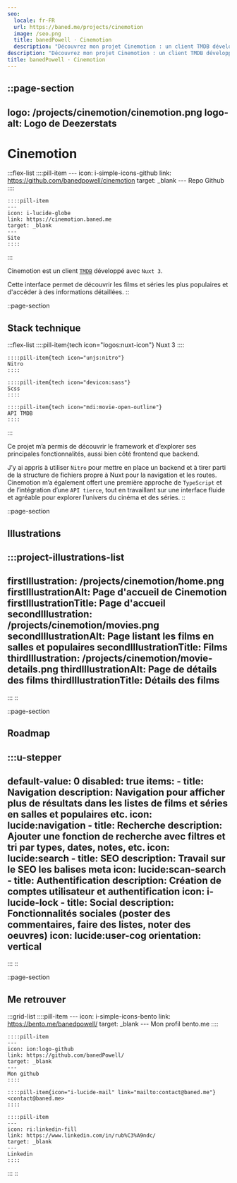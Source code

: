 ```yaml
---
seo:
  locale: fr-FR
  url: https://baned.me/projects/cinemotion
  image: /seo.png
  title: banedPowell ⋅ Cinemotion
  description: "Découvrez mon projet Cinemotion : un client TMDB développé avec Nuxt 3."
description: "Découvrez mon projet Cinemotion : un client TMDB développé avec Nuxt 3."
title: banedPowell ⋅ Cinemotion
---
```


::page-section
---
logo: /projects/cinemotion/cinemotion.png
logo-alt: Logo de Deezerstats
---
# Cinemotion

  :::flex-list
    ::::pill-item
    ---
    icon: i-simple-icons-github
    link: https://github.com/banedpowell/cinemotion
    target: _blank
    ---
    Repo Github
    ::::
  
    ::::pill-item
    ---
    icon: i-lucide-globe
    link: https://cinemotion.baned.me
    target: _blank
    ---
    Site
    ::::
  :::

Cinemotion est un client [`TMDB`](https://www.themoviedb.org/) développé avec `Nuxt 3`.

Cette interface permet de découvrir les films et séries les plus populaires et d'accéder à des informations détaillées.
::

::page-section
## Stack technique

  :::flex-list
    ::::pill-item{tech icon="logos:nuxt-icon"}
    Nuxt 3
    ::::
  
    ::::pill-item{tech icon="unjs:nitro"}
    Nitro
    ::::
  
    ::::pill-item{tech icon="devicon:sass"}
    Scss
    ::::
  
    ::::pill-item{tech icon="mdi:movie-open-outline"}
    API TMDB
    ::::
  :::

Ce projet m’a permis de découvrir le framework et d’explorer ses principales fonctionnalités, aussi bien côté frontend que backend.

J’y ai appris à utiliser `Nitro` pour mettre en place un backend et à tirer parti de la structure de fichiers propre à Nuxt pour la navigation et les routes. Cinemotion m’a également offert une première approche de `TypeScript` et de l’intégration d’une `API tierce`, tout en travaillant sur une interface fluide et agréable pour explorer l’univers du cinéma et des séries.
::

::page-section
## Illustrations

  :::project-illustrations-list
  ---
  firstIllustration: /projects/cinemotion/home.png
  firstIllustrationAlt: Page d'accueil de Cinemotion
  firstIllustrationTitle: Page d'accueil
  secondIllustration: /projects/cinemotion/movies.png
  secondIllustrationAlt: Page listant les films en salles et populaires
  secondIllustrationTitle: Films
  thirdIllustration: /projects/cinemotion/movie-details.png
  thirdIllustrationAlt: Page de détails des films
  thirdIllustrationTitle: Détails des films
  ---
  :::
::

::page-section
## Roadmap

  :::u-stepper
  ---
  default-value: 0
  disabled: true
  items:
    - title: Navigation
      description: Navigation pour afficher plus de résultats dans les listes de films
        et séries en salles et populaires etc.
      icon: lucide:navigation
    - title: Recherche
      description: Ajouter une fonction de recherche avec filtres et tri par types,
        dates, notes, etc.
      icon: lucide:search
    - title: SEO
      description: Travail sur le SEO les balises meta
      icon: lucide:scan-search
    - title: Authentification
      description: Création de comptes utilisateur et authentification
      icon: i-lucide-lock
    - title: Social
      description: Fonctionnalités sociales (poster des commentaires, faire des
        listes, noter des oeuvres)
      icon: lucide:user-cog
  orientation: vertical
  ---
  :::
::

::page-section
## Me retrouver

  :::grid-list
    ::::pill-item
    ---
    icon: i-simple-icons-bento
    link: https://bento.me/banedpowell/
    target: _blank
    ---
    Mon profil bento.me
    ::::
  
    ::::pill-item
    ---
    icon: ion:logo-github
    link: https://github.com/banedPowell/
    target: _blank
    ---
    Mon github
    ::::
  
    ::::pill-item{icon="i-lucide-mail" link="mailto:contact@baned.me"}
    <contact@baned.me>
    ::::
  
    ::::pill-item
    ---
    icon: ri:linkedin-fill
    link: https://www.linkedin.com/in/rub%C3%A9ndc/
    target: _blank
    ---
    Linkedin
    ::::
  :::
::
